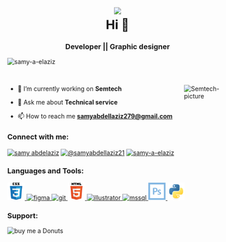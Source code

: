 <h1 align="center"><img src="https://th.bing.com/th/id/R.81178b47a8598f0c81c4799f2cdd4057?rik=5cuVK%2bfI%2bsPqqw&pid=ImgRaw&r=0"><br>Hi 👋</h1>
<h3 align="center">Developer || Graphic designer</h3>

<p align="left"> <img src="https://komarev.com/ghpvc/?username=samy-a-elaziz&label=Profile%20views&color=0e75b6&style=flat" alt="samy-a-elaziz" /> </p>

<p align="left"> <a href="https://twitter.com/" target="blank"><img src="https://img.shields.io/twitter/follow/?logo=twitter&style=for-the-badge" alt="" /></a> </p>

- 🔭 I’m currently working on **Semtech**<a href="https://www.facebook.com/profile.php?id=61550635381321" ><img align="right" src="https://scontent.fcai19-8.fna.fbcdn.net/v/t39.30808-6/370937738_1014280646274099_7679573088516519409_n.jpg?_nc_cat=110&ccb=1-7&_nc_sid=a2f6c7&_nc_ohc=ED8up1eS3-oAX8MZBhX&_nc_ht=scontent.fcai19-8.fna&oh=00_AfB1hRgHgyPL3O5qj_r27wZGN9fInOUrZHXLTrURLwgKdw&oe=64FE1AD8" alt="Semtech-picture" width="100" height="100" title="Semtech-logo"></a>

- 💬 Ask me about **Technical service**

- 📫 How to reach me **samyabdellaziz279@gmail.com**

<h3 align="left">Connect with me:</h3>
<p align="left">
<a href="https://linkedin.com/in/samy abdelaziz" target="blank"><img align="center" src="https://raw.githubusercontent.com/rahuldkjain/github-profile-readme-generator/master/src/images/icons/Social/linked-in-alt.svg" alt="samy abdelaziz" height="30" width="40" /></a>
<a href="https://www.hackerrank.com/@samyabdellaziz21" target="blank"><img align="center" src="https://raw.githubusercontent.com/rahuldkjain/github-profile-readme-generator/master/src/images/icons/Social/hackerrank.svg" alt="@samyabdellaziz21" height="30" width="40" /></a>
<a href="https://www.leetcode.com/samy-a-elaziz" target="blank"><img align="center" src="https://raw.githubusercontent.com/rahuldkjain/github-profile-readme-generator/master/src/images/icons/Social/leet-code.svg" alt="samy-a-elaziz" height="30" width="40" /></a>
</p>

<h3 align="left">Languages and Tools:</h3>
<p align="left"> <a href="https://www.w3schools.com/css/" target="_blank" rel="noreferrer"> <img src="https://raw.githubusercontent.com/devicons/devicon/master/icons/css3/css3-original-wordmark.svg" alt="css3" width="40" height="40"/> </a> <a href="https://www.figma.com/" target="_blank" rel="noreferrer"> <img src="https://www.vectorlogo.zone/logos/figma/figma-icon.svg" alt="figma" width="40" height="40"/> </a> <a href="https://git-scm.com/" target="_blank" rel="noreferrer"> <img src="https://www.vectorlogo.zone/logos/git-scm/git-scm-icon.svg" alt="git" width="40" height="40"/> </a> <a href="https://www.w3.org/html/" target="_blank" rel="noreferrer"> <img src="https://raw.githubusercontent.com/devicons/devicon/master/icons/html5/html5-original-wordmark.svg" alt="html5" width="40" height="40"/> </a> <a href="https://www.adobe.com/in/products/illustrator.html" target="_blank" rel="noreferrer"> <img src="https://www.vectorlogo.zone/logos/adobe_illustrator/adobe_illustrator-icon.svg" alt="illustrator" width="40" height="40"/> </a> <a href="https://www.microsoft.com/en-us/sql-server" target="_blank" rel="noreferrer"> <img src="https://www.svgrepo.com/show/303229/microsoft-sql-server-logo.svg" alt="mssql" width="40" height="40"/> </a> <a href="https://www.photoshop.com/en" target="_blank" rel="noreferrer"> <img src="https://raw.githubusercontent.com/devicons/devicon/master/icons/photoshop/photoshop-line.svg" alt="photoshop" width="40" height="40"/> </a> <a href="https://www.python.org" target="_blank" rel="noreferrer"> <img src="https://raw.githubusercontent.com/devicons/devicon/master/icons/python/python-original.svg" alt="python" width="40" height="40"/> </a> </p>

<h3 align="left">Support:</h3>
<p><a href="https://www.facebook.com/DunkinDonuts/?brand_redir=887405291339010"> <img align="left" src="https://scontent.fcai19-8.fna.fbcdn.net/v/t39.30808-6/376490340_883176796658759_6624744816582508298_n.jpg?_nc_cat=105&ccb=1-7&_nc_sid=52f669&_nc_ohc=wl42deEDm0oAX_gKBPb&_nc_ht=scontent.fcai19-8.fna&oh=00_AfDfBziLUq3z5VWc7YPwDppYoXY11pQK1ep7Rnf1XA46EQ&oe=64FEA708" height="150" width="300" alt="buy me a Donuts" /></a></p>
